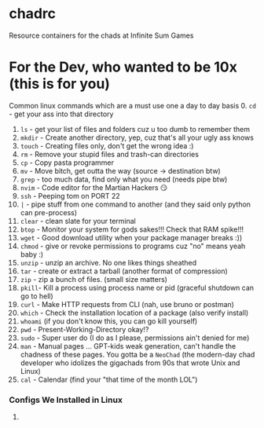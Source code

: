 # chadrc
Resource containers for the chads at Infinite Sum Games

# For the Dev, who wanted to be 10x (this is for you)

Common linux commands which are a must use one a day to day basis
0. `cd` - get your ass into that directory
1. `ls` - get your list of files and folders cuz u too dumb to remember them
2. `mkdir` - Create another directory, yep, cuz that's all your ugly ass knows
3. `touch` - Creating files only, don't get the wrong idea :)
4. `rm` - Remove your stupid files and trash-can directories
5. `cp` - Copy pasta programmer
6. `mv` - Move bitch, get outta the way (source -> destination btw)
7. `grep` - too much data, find only what you need (needs pipe btw)
8. `nvim` - Code editor for the Martian Hackers 😏
9. `ssh` - Peeping tom on PORT 22
10. `|` - pipe stuff from one command to another (and they said only python can 
pre-process) 
11. `clear` - clean slate for your terminal
12. `btop` - Monitor your system for gods sakes!!! Check that RAM spike!!!
13. `wget` - Good download utility when your package manager breaks :))
14. `chmod` - give or revoke permissions to programs cuz "no" means yeah baby :)
15. `unzip` - unzip an archive. No one likes things sheathed
16. `tar` - create or extract a tarball (another format of compression)
17. `zip` - zip a bunch of files. (small size matters)
18. `pkill`- Kill a process using process name or pid (graceful shutdown can go 
to hell)
19. `curl` - Make HTTP requests from CLI (nah, use bruno or postman)
20. `which` - Check the installation location of a package (also verify install)
21. `whoami` (if you don't know this, you can go kill yourself)
22. `pwd` - Present-Working-Directory okay!?
23. `sudo` - Super user do (I do as I please, permissions ain't denied for me)
24. `man` - Manual pages ... GPT-kids weak generation, can't handle the chadness of 
these pages. You gotta be a `NeoChad` (the modern-day chad developer who 
idolizes the gigachads from 90s that wrote Unix and Linux)
25. `cal` - Calendar (find your "that time of the month LOL")

### Configs We Installed in Linux

1. 

